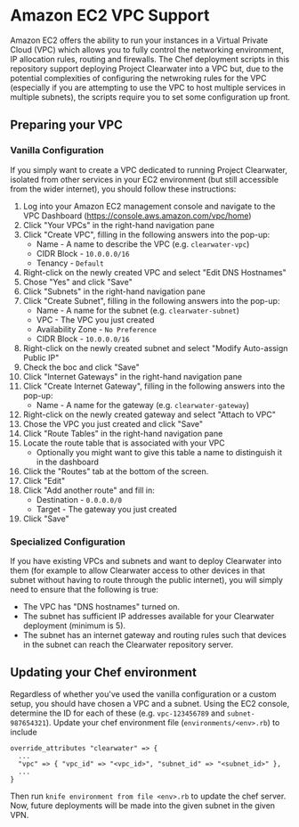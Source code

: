 # Amazon EC2 VPC Support

Amazon EC2 offers the ability to run your instances in a Virtual Private Cloud (VPC) which allows you to fully control the networking environment, IP allocation rules, routing and firewalls.  The Chef deployment scripts in this repository support deploying Project Clearwater into a VPC but, due to the potential complexities of configuring the netwroking rules for the VPC (especially if you are attempting to use the VPC to host multiple services in multiple subnets), the scripts require you to set some configuration up front.

## Preparing your VPC

### Vanilla Configuration

If you simply want to create a VPC dedicated to running Project Clearwater, isolated from other services in your EC2 environment (but still accessible from the wider internet), you should follow these instructions:

1. Log into your Amazon EC2 management console and navigate to the VPC Dashboard (https://console.aws.amazon.com/vpc/home)
1. Click "Your VPCs" in the right-hand navigation pane
1. Click "Create VPC", filling in the following answers into the pop-up:
    * Name - A name to describe the VPC (e.g. `clearwater-vpc`)
    * CIDR Block - `10.0.0.0/16`
    * Tenancy - `Default`
1. Right-click on the newly created VPC and select "Edit DNS Hostnames"
1. Chose "Yes" and click "Save"
1. Click "Subnets" in the right-hand navigation pane
1. Click "Create Subnet", filling in the following answers into the pop-up:
    * Name - A name for the subnet (e.g. `clearwater-subnet`)
    * VPC - The VPC you just created
    * Availability Zone - `No Preference`
    * CIDR Block - `10.0.0.0/16`
1. Right-click on the newly created subnet and select "Modify Auto-assign Public IP"
1. Check the boc and click "Save"
1. Click "Internet Gateways" in the right-hand navigation pane
1. Click "Create Internet Gateway", filling in the following answers into the pop-up:
    * Name - A name for the gateway (e.g. `clearwater-gateway`)
1. Right-click on the newly created gateway and select "Attach to VPC"
1. Chose the VPC you just created and click "Save"
1. Click "Route Tables" in the right-hand navigation pane
1. Locate the route table that is associated with your VPC
    * Optionally you might want to give this table a name to distinguish it in the dashboard
1. Click the "Routes" tab at the bottom of the screen.
1. Click "Edit"
1. Click "Add another route" and fill in:
    * Destination - `0.0.0.0/0`
    * Target - The gateway you just created
1. Click "Save"

### Specialized Configuration

If you have existing VPCs and subnets and want to deploy Clearwater into them (for example to allow Clearwater access to other devices in that subnet without having to route through the public internet), you will simply need to ensure that the following is true:

* The VPC has "DNS hostnames" turned on.
* The subnet has sufficient IP addresses available for your Clearwater deployment (minimum is 5).
* The subnet has an internet gateway and routing rules such that devices in the subnet can reach the Clearwater repository server.

## Updating your Chef environment

Regardless of whether you've used the vanilla configuration or a custom setup, you should have chosen a VPC and a subnet.  Using the EC2 console, determine the ID for each of these (e.g. `vpc-123456789` and `subnet-987654321`).  Update your chef environment file (`environments/<env>.rb`) to include

    override_attributes "clearwater" => {
      ...
      "vpc" => { "vpc_id" => "<vpc_id>", "subnet_id" => "<subnet_id>" },
      ...
    }

Then run `knife environment from file <env>.rb` to update the chef server.  Now, future deployments will be made into the given subnet in the given VPN.
